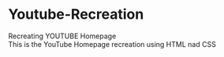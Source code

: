 # Youtube-Recreation
Recreating YOUTUBE Homepage
<br> 
This is the YouTube Homepage recreation using HTML nad CSS
